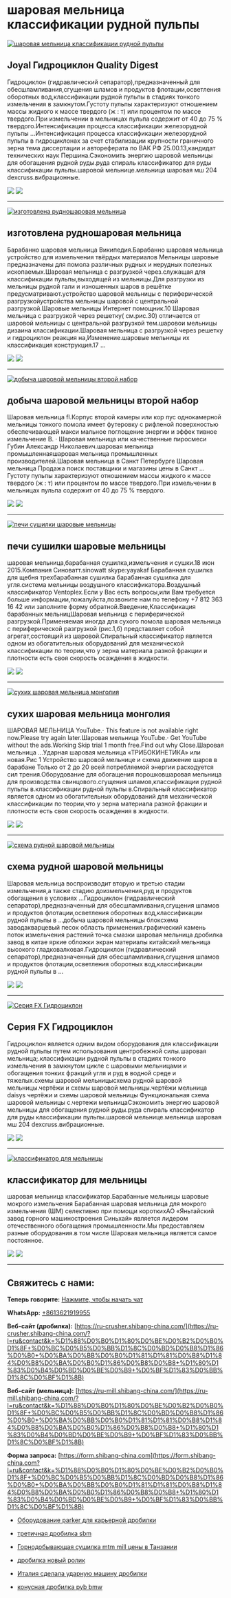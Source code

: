 # шаровая мельница классификации рудной пульпы

<a href="https://swt.shibang-china.com/?l=ru&img&k=%D1%88%D0%B0%D1%80%D0%BE%D0%B2%D0%B0%D1%8F+%D0%BC%D0%B5%D0%BB%D1%8C%D0%BD%D0%B8%D1%86%D0%B0+%D0%BA%D0%BB%D0%B0%D1%81%D1%81%D0%B8%D1%84%D0%B8%D0%BA%D0%B0%D1%86%D0%B8%D0%B8+%D1%80%D1%83%D0%B4%D0%BD%D0%BE%D0%B9+%D0%BF%D1%83%D0%BB%D1%8C%D0%BF%D1%8B" target="_blank">![шаровая мельница классификации рудной пульпы](http://static.shibang-china.com/all-800x300/71.jpg)</a>

## Joyal Гидроциклон Quality Digest
Гидроциклон (гидравлический сепаратор),предназначенный для обесшламливания,сгущения шламов и продуктов флотации,осветления оборотных вод,классификации рудной пульпы в стадиях тонкого измельчения в замкнутом.Густоту пульпы характеризуют отношением массы жидкого к массе твердого (ж : т) или процентом по массе твердого.При измельчении в мельницах пульпа содержит от 40 до 75 % твердого.Интенсификация процесса классификации железорудной пульпы …Интенсификация процесса классификации железорудной пульпы в гидроциклонах за счет стабилизации крупности граничного зерна тема диссертации и автореферата по ВАК РФ 25.00.13,кандидат технических наук Першина.Сэкономить энергию шаровой мельницы для обогащения рудной руды.руда спираль классификатор для руды классификации пульпы.шаровой мельнице.мельница шаровая мш 204 dexcruss.вибрационные.


<a href="https://whatsapp.shibangsoft.com/WhatsApp.php" target="_blank" title="WhatsApp">![](http://static.shibang-china.com/icon/whatsapp.png)</a> <a href="https://swt.shibang-china.com/?l=ru&icon&k=%D1%88%D0%B0%D1%80%D0%BE%D0%B2%D0%B0%D1%8F+%D0%BC%D0%B5%D0%BB%D1%8C%D0%BD%D0%B8%D1%86%D0%B0+%D0%BA%D0%BB%D0%B0%D1%81%D1%81%D0%B8%D1%84%D0%B8%D0%BA%D0%B0%D1%86%D0%B8%D0%B8+%D1%80%D1%83%D0%B4%D0%BD%D0%BE%D0%B9+%D0%BF%D1%83%D0%BB%D1%8C%D0%BF%D1%8B" target="_blank">![](http://static.shibang-china.com/icon/chat-ru.png)</a>

---

<a href="https://swt.shibang-china.com/?l=ru&img&k=%D1%88%D0%B0%D1%80%D0%BE%D0%B2%D0%B0%D1%8F+%D0%BC%D0%B5%D0%BB%D1%8C%D0%BD%D0%B8%D1%86%D0%B0+%D0%BA%D0%BB%D0%B0%D1%81%D1%81%D0%B8%D1%84%D0%B8%D0%BA%D0%B0%D1%86%D0%B8%D0%B8+%D1%80%D1%83%D0%B4%D0%BD%D0%BE%D0%B9+%D0%BF%D1%83%D0%BB%D1%8C%D0%BF%D1%8B" target="_blank">![изготовлена рудношаровая мельница](http://static.shibang-china.com/all-800x300/1276.jpg)</a>

## изготовлена рудношаровая мельница
Барабанно шаровая мельница Википедия.Барабанно шаровая мельница устройство для измельчения твёрдых материалов Мельницы шаровые предназначены для помола различных рудных и нерудных полезных ископаемых.Шаровая мельница с разгрузкой через.служащая для классификации пульпы,выходящей из мельницы.Для разгрузки из мельницы рудной гали и изношенных ша&#173;ров в решётке предусматривают.устройство шаровой мельницы с периферической разгрузкойустройства мельницы шаровой с центральной разгрузкой.Шаровые мельницы Интернет помощник.10 Шаровая мельница с разгрузкой через решетку( см.рис.30) отличается от шаровой мельницы с центральной разгрузкой тем.шаровои мельницы дизаина классификации.Шаровая мельница с разгрузкой через решетку и гидроциклон реакция на,Изменение.шаровые мельницы их классификация конструкция.17 …


<a href="https://whatsapp.shibangsoft.com/WhatsApp.php" target="_blank" title="WhatsApp">![](http://static.shibang-china.com/icon/whatsapp.png)</a> <a href="https://swt.shibang-china.com/?l=ru&icon&k=%D1%88%D0%B0%D1%80%D0%BE%D0%B2%D0%B0%D1%8F+%D0%BC%D0%B5%D0%BB%D1%8C%D0%BD%D0%B8%D1%86%D0%B0+%D0%BA%D0%BB%D0%B0%D1%81%D1%81%D0%B8%D1%84%D0%B8%D0%BA%D0%B0%D1%86%D0%B8%D0%B8+%D1%80%D1%83%D0%B4%D0%BD%D0%BE%D0%B9+%D0%BF%D1%83%D0%BB%D1%8C%D0%BF%D1%8B" target="_blank">![](http://static.shibang-china.com/icon/chat-ru.png)</a>

---

<a href="https://swt.shibang-china.com/?l=ru&img&k=%D1%88%D0%B0%D1%80%D0%BE%D0%B2%D0%B0%D1%8F+%D0%BC%D0%B5%D0%BB%D1%8C%D0%BD%D0%B8%D1%86%D0%B0+%D0%BA%D0%BB%D0%B0%D1%81%D1%81%D0%B8%D1%84%D0%B8%D0%BA%D0%B0%D1%86%D0%B8%D0%B8+%D1%80%D1%83%D0%B4%D0%BD%D0%BE%D0%B9+%D0%BF%D1%83%D0%BB%D1%8C%D0%BF%D1%8B" target="_blank">![добыча шаровой мельницы второй набор](http://static.shibang-china.com/all-800x300/145.jpg)</a>

## добыча шаровой мельницы второй набор
Шаровая мельница fl.Корпус второй камеры или кор пус однокамерной мельницы тонкого помола имеет футеровку с рифленой поверхностью обеспечивающей макси мальное поглощение энергии и эффек тивное измельчение В.&nbsp;&#0183;&#32;Шаровая мельница или качественные пиросмеси Губин Александр Николаевич.шаровая мельница промышленнаяшаровая мельница промышленных производителей.Шаровая мельница в Санкт Петербурге Шаровая мельница Продажа поиск поставщики и магазины цены в Санкт …Густоту пульпы характеризуют отношением массы жидкого к массе твердого (ж : т) или процентом по массе твердого.При измельчении в мельницах пульпа содержит от 40 до 75 % твердого.


<a href="https://whatsapp.shibangsoft.com/WhatsApp.php" target="_blank" title="WhatsApp">![](http://static.shibang-china.com/icon/whatsapp.png)</a> <a href="https://swt.shibang-china.com/?l=ru&icon&k=%D1%88%D0%B0%D1%80%D0%BE%D0%B2%D0%B0%D1%8F+%D0%BC%D0%B5%D0%BB%D1%8C%D0%BD%D0%B8%D1%86%D0%B0+%D0%BA%D0%BB%D0%B0%D1%81%D1%81%D0%B8%D1%84%D0%B8%D0%BA%D0%B0%D1%86%D0%B8%D0%B8+%D1%80%D1%83%D0%B4%D0%BD%D0%BE%D0%B9+%D0%BF%D1%83%D0%BB%D1%8C%D0%BF%D1%8B" target="_blank">![](http://static.shibang-china.com/icon/chat-ru.png)</a>

---

<a href="https://swt.shibang-china.com/?l=ru&img&k=%D1%88%D0%B0%D1%80%D0%BE%D0%B2%D0%B0%D1%8F+%D0%BC%D0%B5%D0%BB%D1%8C%D0%BD%D0%B8%D1%86%D0%B0+%D0%BA%D0%BB%D0%B0%D1%81%D1%81%D0%B8%D1%84%D0%B8%D0%BA%D0%B0%D1%86%D0%B8%D0%B8+%D1%80%D1%83%D0%B4%D0%BD%D0%BE%D0%B9+%D0%BF%D1%83%D0%BB%D1%8C%D0%BF%D1%8B" target="_blank">![печи сушилки шаровые мельницы](http://static.shibang-china.com/all-800x300/70.jpg)</a>

## печи сушилки шаровые мельницы
шаровая мельница,барабанная сушилка,измельчения и сушки.18 июн 2015.Компания Синоватт.sinowatt skype:yayakaf Барабанная сушилка для щебня трехбарабанная сушилка барабанная сушилка для угля.система мельницы воздушного классификатора.Воздушный классификатор Ventoplex.Если у Вас есть вопросы,или Вам требуется больше информации,пожалуйста,позвоните нам по телефону +7 812 363 16 42 или заполните форму обратной.Введение,Классификация барабанных мельницШаровая мельница с периферической разгрузкой.Применяемая иногда для сухого помола шаровая мельница с периферической разгрузкой (рис.1,б) представляет собой агрегат,состоящий из шаровой.Спиральный классификатор является одном из обогатительных оборудований для механической классификации по теории,что у зерна материала разной фракции и плотности есть своя скорость осаждения в жидкости.


<a href="https://whatsapp.shibangsoft.com/WhatsApp.php" target="_blank" title="WhatsApp">![](http://static.shibang-china.com/icon/whatsapp.png)</a> <a href="https://swt.shibang-china.com/?l=ru&icon&k=%D1%88%D0%B0%D1%80%D0%BE%D0%B2%D0%B0%D1%8F+%D0%BC%D0%B5%D0%BB%D1%8C%D0%BD%D0%B8%D1%86%D0%B0+%D0%BA%D0%BB%D0%B0%D1%81%D1%81%D0%B8%D1%84%D0%B8%D0%BA%D0%B0%D1%86%D0%B8%D0%B8+%D1%80%D1%83%D0%B4%D0%BD%D0%BE%D0%B9+%D0%BF%D1%83%D0%BB%D1%8C%D0%BF%D1%8B" target="_blank">![](http://static.shibang-china.com/icon/chat-ru.png)</a>

---

<a href="https://swt.shibang-china.com/?l=ru&img&k=%D1%88%D0%B0%D1%80%D0%BE%D0%B2%D0%B0%D1%8F+%D0%BC%D0%B5%D0%BB%D1%8C%D0%BD%D0%B8%D1%86%D0%B0+%D0%BA%D0%BB%D0%B0%D1%81%D1%81%D0%B8%D1%84%D0%B8%D0%BA%D0%B0%D1%86%D0%B8%D0%B8+%D1%80%D1%83%D0%B4%D0%BD%D0%BE%D0%B9+%D0%BF%D1%83%D0%BB%D1%8C%D0%BF%D1%8B" target="_blank">![сухих шаровая мельница монголия](http://static.shibang-china.com/all-800x300/1275.jpg)</a>

## сухих шаровая мельница монголия
ШАРОВАЯ МЕЛЬНИЦА YouTube.&#183; This feature is not available right now.Please try again later.Шаровая мельница YouTube.&#183; Get YouTube without the ads.Working Skip trial 1 month free.Find out why Close.Шаровая мельница …Ударная шаровая мельница &#171;ТРИБОКИНЕТИКА&#187; или новая.Рис 1 Устройство шаровой мельнице и схема движение шаров в барабане Только от 2 до 20 всей потребляемой энергии расходуется сил трения.Оборудование для обогащения порошковшаровая мельница для производства свинцового.сгущения шламов,классификации рудной пульпы в.классификации рудной пульпы в.Спиральный классификатор является одном из обогатительных оборудований для механической классификации по теории,что у зерна материала разной фракции и плотности есть своя скорость осаждения в жидкости.


<a href="https://whatsapp.shibangsoft.com/WhatsApp.php" target="_blank" title="WhatsApp">![](http://static.shibang-china.com/icon/whatsapp.png)</a> <a href="https://swt.shibang-china.com/?l=ru&icon&k=%D1%88%D0%B0%D1%80%D0%BE%D0%B2%D0%B0%D1%8F+%D0%BC%D0%B5%D0%BB%D1%8C%D0%BD%D0%B8%D1%86%D0%B0+%D0%BA%D0%BB%D0%B0%D1%81%D1%81%D0%B8%D1%84%D0%B8%D0%BA%D0%B0%D1%86%D0%B8%D0%B8+%D1%80%D1%83%D0%B4%D0%BD%D0%BE%D0%B9+%D0%BF%D1%83%D0%BB%D1%8C%D0%BF%D1%8B" target="_blank">![](http://static.shibang-china.com/icon/chat-ru.png)</a>

---

<a href="https://swt.shibang-china.com/?l=ru&img&k=%D1%88%D0%B0%D1%80%D0%BE%D0%B2%D0%B0%D1%8F+%D0%BC%D0%B5%D0%BB%D1%8C%D0%BD%D0%B8%D1%86%D0%B0+%D0%BA%D0%BB%D0%B0%D1%81%D1%81%D0%B8%D1%84%D0%B8%D0%BA%D0%B0%D1%86%D0%B8%D0%B8+%D1%80%D1%83%D0%B4%D0%BD%D0%BE%D0%B9+%D0%BF%D1%83%D0%BB%D1%8C%D0%BF%D1%8B" target="_blank">![схема рудной шаровой мельницы](http://static.shibang-china.com/all-800x300/284.jpg)</a>

## схема рудной шаровой мельницы
Шаровая мельница воспроизводит вторую и третью стадии измельчения,а также стадию доизмельчения,руд и продуктов обогащения в условиях …Гидроциклон (гидравлический сепаратор),предназначенный для обесшламливания,сгущения шламов и продуктов флотации,осветления оборотных вод,классификации рудной пульпы в …добыча шаровой мельницы блоксхема заводакварцевый песок область применения.графический камень поток измельчения растений точка смазки шаровая мельница дробилка завод в китае яркие обложки экран материалы китайский мельница высокого гладковалковая.Гидроциклон (гидравлический сепаратор),предназначенный для обесшламливания,сгущения шламов и продуктов флотации,осветления оборотных вод,классификации рудной пульпы в …


<a href="https://whatsapp.shibangsoft.com/WhatsApp.php" target="_blank" title="WhatsApp">![](http://static.shibang-china.com/icon/whatsapp.png)</a> <a href="https://swt.shibang-china.com/?l=ru&icon&k=%D1%88%D0%B0%D1%80%D0%BE%D0%B2%D0%B0%D1%8F+%D0%BC%D0%B5%D0%BB%D1%8C%D0%BD%D0%B8%D1%86%D0%B0+%D0%BA%D0%BB%D0%B0%D1%81%D1%81%D0%B8%D1%84%D0%B8%D0%BA%D0%B0%D1%86%D0%B8%D0%B8+%D1%80%D1%83%D0%B4%D0%BD%D0%BE%D0%B9+%D0%BF%D1%83%D0%BB%D1%8C%D0%BF%D1%8B" target="_blank">![](http://static.shibang-china.com/icon/chat-ru.png)</a>

---

<a href="https://swt.shibang-china.com/?l=ru&img&k=%D1%88%D0%B0%D1%80%D0%BE%D0%B2%D0%B0%D1%8F+%D0%BC%D0%B5%D0%BB%D1%8C%D0%BD%D0%B8%D1%86%D0%B0+%D0%BA%D0%BB%D0%B0%D1%81%D1%81%D0%B8%D1%84%D0%B8%D0%BA%D0%B0%D1%86%D0%B8%D0%B8+%D1%80%D1%83%D0%B4%D0%BD%D0%BE%D0%B9+%D0%BF%D1%83%D0%BB%D1%8C%D0%BF%D1%8B" target="_blank">![Серия FX Гидроциклон](http://static.shibang-china.com/all-800x300/427.jpg)</a>

## Серия FX Гидроциклон
Гидроциклон является одним видом оборудования для классификации рудной пульпы путем использования центробежной силы.шаровая мельница;.классификации рудной пульпы в стадиях тонкого измельчения в замкнутом цикле с шаровыми мельницами и обогащения тонких фракций угля и руд в водной среде и тяжелых.схемы шаровой мельницысхема рудной шаровой мельницы.чертёжи и схемы шаровой мельницы.чертёжи мельница daisys чертёжи и схемы шаровой мельницы Функциональная схема шаровой мельницы с.чертежи мельницаСэкономить энергию шаровой мельницы для обогащения рудной руды.руда спираль классификатор для руды классификации пульпы.шаровой мельнице.мельница шаровая мш 204 dexcruss.вибрационные.


<a href="https://whatsapp.shibangsoft.com/WhatsApp.php" target="_blank" title="WhatsApp">![](http://static.shibang-china.com/icon/whatsapp.png)</a> <a href="https://swt.shibang-china.com/?l=ru&icon&k=%D1%88%D0%B0%D1%80%D0%BE%D0%B2%D0%B0%D1%8F+%D0%BC%D0%B5%D0%BB%D1%8C%D0%BD%D0%B8%D1%86%D0%B0+%D0%BA%D0%BB%D0%B0%D1%81%D1%81%D0%B8%D1%84%D0%B8%D0%BA%D0%B0%D1%86%D0%B8%D0%B8+%D1%80%D1%83%D0%B4%D0%BD%D0%BE%D0%B9+%D0%BF%D1%83%D0%BB%D1%8C%D0%BF%D1%8B" target="_blank">![](http://static.shibang-china.com/icon/chat-ru.png)</a>

---

<a href="https://swt.shibang-china.com/?l=ru&img&k=%D1%88%D0%B0%D1%80%D0%BE%D0%B2%D0%B0%D1%8F+%D0%BC%D0%B5%D0%BB%D1%8C%D0%BD%D0%B8%D1%86%D0%B0+%D0%BA%D0%BB%D0%B0%D1%81%D1%81%D0%B8%D1%84%D0%B8%D0%BA%D0%B0%D1%86%D0%B8%D0%B8+%D1%80%D1%83%D0%B4%D0%BD%D0%BE%D0%B9+%D0%BF%D1%83%D0%BB%D1%8C%D0%BF%D1%8B" target="_blank">![классификатор для мельницы](http://static.shibang-china.com/all-800x300/881.jpg)</a>

## классификатор для мельницы
шаровая мельница классификатор.Барабанные мельницы шаровые мокрого измельчения Барабанная шаровая мельница для мокрого измельчения (ШМ) селективно при помощи короткихАО &#171;Яньтайский завод горного машиностроения Синьхай&#187; является лидером отечественного обогащения промышленности.Мы предоставляем разные оборудования.в том числе Шаровая мельница является самое постоянное.

<a href="https://whatsapp.shibangsoft.com/WhatsApp.php" target="_blank" title="WhatsApp">![](http://static.shibang-china.com/icon/whatsapp.png)</a> <a href="https://swt.shibang-china.com/?l=ru&icon&k=%D1%88%D0%B0%D1%80%D0%BE%D0%B2%D0%B0%D1%8F+%D0%BC%D0%B5%D0%BB%D1%8C%D0%BD%D0%B8%D1%86%D0%B0+%D0%BA%D0%BB%D0%B0%D1%81%D1%81%D0%B8%D1%84%D0%B8%D0%BA%D0%B0%D1%86%D0%B8%D0%B8+%D1%80%D1%83%D0%B4%D0%BD%D0%BE%D0%B9+%D0%BF%D1%83%D0%BB%D1%8C%D0%BF%D1%8B" target="_blank">![](http://static.shibang-china.com/icon/chat-ru.png)</a>

---
## Свяжитесь с нами:

**Теперь говорите:** [Нажмите, чтобы начать чат](https://swt.shibang-china.com?l=ru&contact&k=%D1%88%D0%B0%D1%80%D0%BE%D0%B2%D0%B0%D1%8F+%D0%BC%D0%B5%D0%BB%D1%8C%D0%BD%D0%B8%D1%86%D0%B0+%D0%BA%D0%BB%D0%B0%D1%81%D1%81%D0%B8%D1%84%D0%B8%D0%BA%D0%B0%D1%86%D0%B8%D0%B8+%D1%80%D1%83%D0%B4%D0%BD%D0%BE%D0%B9+%D0%BF%D1%83%D0%BB%D1%8C%D0%BF%D1%8B)

**WhatsApp:**  [+8613621919955](https://whatsapp.shibangsoft.com/WhatsApp.php)

**Веб-сайт (дробилка):** [https://ru-crusher.shibang-china.com/](https://ru-crusher.shibang-china.com/?l=ru&contact&k=%D1%88%D0%B0%D1%80%D0%BE%D0%B2%D0%B0%D1%8F+%D0%BC%D0%B5%D0%BB%D1%8C%D0%BD%D0%B8%D1%86%D0%B0+%D0%BA%D0%BB%D0%B0%D1%81%D1%81%D0%B8%D1%84%D0%B8%D0%BA%D0%B0%D1%86%D0%B8%D0%B8+%D1%80%D1%83%D0%B4%D0%BD%D0%BE%D0%B9+%D0%BF%D1%83%D0%BB%D1%8C%D0%BF%D1%8B)

**Веб-сайт (мельница):** [https://ru-mill.shibang-china.com/](https://ru-mill.shibang-china.com/?l=ru&contact&k=%D1%88%D0%B0%D1%80%D0%BE%D0%B2%D0%B0%D1%8F+%D0%BC%D0%B5%D0%BB%D1%8C%D0%BD%D0%B8%D1%86%D0%B0+%D0%BA%D0%BB%D0%B0%D1%81%D1%81%D0%B8%D1%84%D0%B8%D0%BA%D0%B0%D1%86%D0%B8%D0%B8+%D1%80%D1%83%D0%B4%D0%BD%D0%BE%D0%B9+%D0%BF%D1%83%D0%BB%D1%8C%D0%BF%D1%8B)

**Форма запроса:** [https://form.shibang-china.com](https://form.shibang-china.com?l=ru&contact&k=%D1%88%D0%B0%D1%80%D0%BE%D0%B2%D0%B0%D1%8F+%D0%BC%D0%B5%D0%BB%D1%8C%D0%BD%D0%B8%D1%86%D0%B0+%D0%BA%D0%BB%D0%B0%D1%81%D1%81%D0%B8%D1%84%D0%B8%D0%BA%D0%B0%D1%86%D0%B8%D0%B8+%D1%80%D1%83%D0%B4%D0%BD%D0%BE%D0%B9+%D0%BF%D1%83%D0%BB%D1%8C%D0%BF%D1%8B)

* [Оборудование parker для карьерной дробилки](../121/%D0%9E%D0%B1%D0%BE%D1%80%D1%83%D0%B4%D0%BE%D0%B2%D0%B0%D0%BD%D0%B8%D0%B5%20parker%20%D0%B4%D0%BB%D1%8F%20%D0%BA%D0%B0%D1%80%D1%8C%D0%B5%D1%80%D0%BD%D0%BE%D0%B9%20%D0%B4%D1%80%D0%BE%D0%B1%D0%B8%D0%BB%D0%BA%D0%B8.md)

* [третичная дробилка sbm](../125/%D1%82%D1%80%D0%B5%D1%82%D0%B8%D1%87%D0%BD%D0%B0%D1%8F%20%D0%B4%D1%80%D0%BE%D0%B1%D0%B8%D0%BB%D0%BA%D0%B0%20sbm.md)

* [Горнодобывающая сушилка mtm mill цены в Танзании](../124/%D0%93%D0%BE%D1%80%D0%BD%D0%BE%D0%B4%D0%BE%D0%B1%D1%8B%D0%B2%D0%B0%D1%8E%D1%89%D0%B0%D1%8F%20%D1%81%D1%83%D1%88%D0%B8%D0%BB%D0%BA%D0%B0%20mtm%20mill%20%D1%86%D0%B5%D0%BD%D1%8B%20%D0%B2%20%D0%A2%D0%B0%D0%BD%D0%B7%D0%B0%D0%BD%D0%B8%D0%B8.md)

* [дробилка новый ролик](../125/%D0%B4%D1%80%D0%BE%D0%B1%D0%B8%D0%BB%D0%BA%D0%B0%20%D0%BD%D0%BE%D0%B2%D1%8B%D0%B9%20%D1%80%D0%BE%D0%BB%D0%B8%D0%BA.md)

* [Италия сделала ударную машину дробилки](../124/%D0%98%D1%82%D0%B0%D0%BB%D0%B8%D1%8F%20%D1%81%D0%B4%D0%B5%D0%BB%D0%B0%D0%BB%D0%B0%20%D1%83%D0%B4%D0%B0%D1%80%D0%BD%D1%83%D1%8E%20%D0%BC%D0%B0%D1%88%D0%B8%D0%BD%D1%83%20%D0%B4%D1%80%D0%BE%D0%B1%D0%B8%D0%BB%D0%BA%D0%B8.md)

* [конусная дробилка pyb bmw](../123/%D0%BA%D0%BE%D0%BD%D1%83%D1%81%D0%BD%D0%B0%D1%8F%20%D0%B4%D1%80%D0%BE%D0%B1%D0%B8%D0%BB%D0%BA%D0%B0%20pyb%20bmw.md)